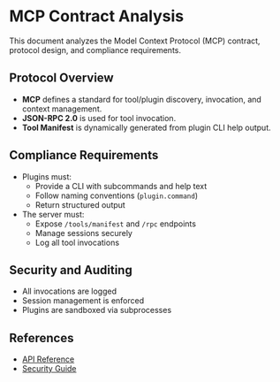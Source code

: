 # MCP Contract Analysis

This document analyzes the Model Context Protocol (MCP) contract, protocol design, and compliance requirements.

## Protocol Overview
- **MCP** defines a standard for tool/plugin discovery, invocation, and context management.
- **JSON-RPC 2.0** is used for tool invocation.
- **Tool Manifest** is dynamically generated from plugin CLI help output.

## Compliance Requirements
- Plugins must:
  - Provide a CLI with subcommands and help text
  - Follow naming conventions (`plugin.command`)
  - Return structured output
- The server must:
  - Expose `/tools/manifest` and `/rpc` endpoints
  - Manage sessions securely
  - Log all tool invocations

## Security and Auditing
- All invocations are logged
- Session management is enforced
- Plugins are sandboxed via subprocesses

## References
- [API Reference](api-reference.md)
- [Security Guide](security.md) 